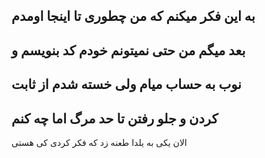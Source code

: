 به این فکر میکنم که من چطوری تا اینجا اومدم
---
بعد میگم من حتی نمیتونم خودم کد بنویسم و 
---
نوب به حساب میام ولی خسته شدم از ثابت 
---
کردن و جلو رفتن تا حد مرگ اما چه کنم
---
الان یکی به یلدا طعنه زد که فکر کردی کی هستی
